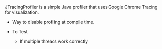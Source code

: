 JTracingProfiler is a simple Java profiler that uses Google Chrome Tracing for visualization.


- Way to disable profiling at compile time.


- To Test
	- If multiple threads work correctly